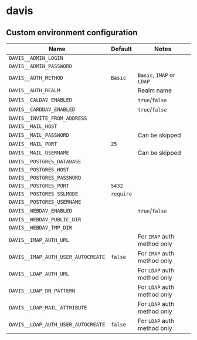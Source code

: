# davis

## Custom environment configuration

| Name                               | Default   | Notes                       |
|------------------------------------|-----------|-----------------------------|
| `DAVIS__ADMIN_LOGIN`               |           |                             |
| `DAVIS__ADMIN_PASSWORD`            |           |                             |
| `DAVIS__AUTH_METHOD`               | `Basic`   | `Basic`, `IMAP` or `LDAP`   |
| `DAVIS__AUTH_REALM`                |           | Realm name                  |
| `DAVIS__CALDAV_ENABLED`            |           | `true`/`false`              |
| `DAVIS__CARDDAV_ENABLED`           |           | `true`/`false`              |
| `DAVIS__INVITE_FROM_ADDRESS`       |           |                             |
| `DAVIS__MAIL_HOST`                 |           |                             |
| `DAVIS__MAIL_PASSWORD`             |           | Can be skipped              |
| `DAVIS__MAIL_PORT`                 | `25`      |                             |
| `DAVIS__MAIL_USERNAME`             |           | Can be skipped              |
| `DAVIS__POSTGRES_DATABASE`         |           |                             |
| `DAVIS__POSTGRES_HOST`             |           |                             |
| `DAVIS__POSTGRES_PASSWORD`         |           |                             |
| `DAVIS__POSTGRES_PORT`             | `5432`    |                             |
| `DAVIS__POSTGRES_SSLMODE`          | `require` |                             |
| `DAVIS__POSTGRES_USERNAME`         |           |                             |
| `DAVIS__WEBDAV_ENABLED`            |           | `true`/`false`              |
| `DAVIS__WEBDAV_PUBLIC_DIR`         |           |                             |
| `DAVIS__WEBDAV_TMP_DIR`            |           |                             |
| `DAVIS__IMAP_AUTH_URL`             |           | For `IMAP` auth method only |
| `DAVIS__IMAP_AUTH_USER_AUTOCREATE` | `false`   | For `IMAP` auth method only |
| `DAVIS__LDAP_AUTH_URL`             |           | For `LDAP` auth method only |
| `DAVIS__LDAP_DN_PATTERN`           |           | For `LDAP` auth method only |
| `DAVIS__LDAP_MAIL_ATTRIBUTE`       |           | For `LDAP` auth method only |
| `DAVIS__LDAP_AUTH_USER_AUTOCREATE` | `false`   | For `LDAP` auth method only |
